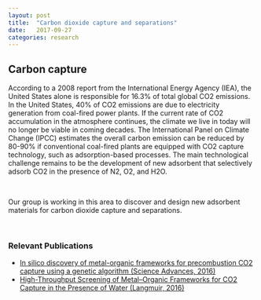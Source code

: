 ```yaml
---
layout: post
title:  "Carbon dioxide capture and separations"
date:   2017-09-27
categories: research
---
```


## Carbon capture
According to a 2008 report from the International Energy Agency (IEA), the United States alone is responsible for 16.3% of total global CO2 emissions. In the United States, 40% of CO2 emissions are due to electricity generation from coal-fired power plants. If the current rate of CO2 accumulation in the atmosphere continues, the climate we live in today will no longer be viable in coming decades. The International Panel on Climate Change (IPCC) estimates the overall carbon emission can be reduced by 80-90% if conventional coal-fired plants are equipped with CO2 capture technology, such as adsorption-based processes. The main technological challenge remains to be the development of new adsorbent that selectively adsorb CO2 in the presence of N2, O2, and H2O.

<br>

Our group is working in this area to discover and design new adsorbent materials for carbon dioxide capture and separations.

<br>

### Relevant Publications
- [In silico discovery of metal-organic frameworks for precombustion CO2 capture using a genetic algorithm (Science Advances, 2016)](http://advances.sciencemag.org/content/2/10/e1600909)
- [High-Throughput Screening of Metal–Organic Frameworks for CO2 Capture in the Presence of Water (Langmuir, 2016)](http://pubs.acs.org/doi/abs/10.1021/acs.langmuir.6b02803)
